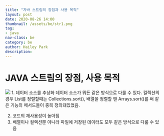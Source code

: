 ```yaml
---
title: "자바 스트림의 장점과 사용 목적"
layout: post
date: 2020-08-26 14:00
thumbnail: /assets/be/str1.png
tag:
- java
nav-class: be
category: be
author: Hailey Park
description: 
---
```


# JAVA 스트림의 장점, 사용 목적

<img src='{{site.baseurl}}/assets/be/str1.png' style='max-width:1000px' />
1. 데이터 소스를 추상화
데이터 소스가 뭐든 같은 방식으로 다룰 수 있다. 컬렉션의 경우 List를 정렬할때는 Collections.sort(), 배열을 정렬할 땐 Arrays.sort()를 써 같은 기능의 메서드들이 중복 정의돼있었음.

2. 코드의 재사용성이 높아짐
3. 배열이나 컬렉션뿐 아니라 파일에 저장된 데이터도 모두 같은 방식으로 다룰 수 있음